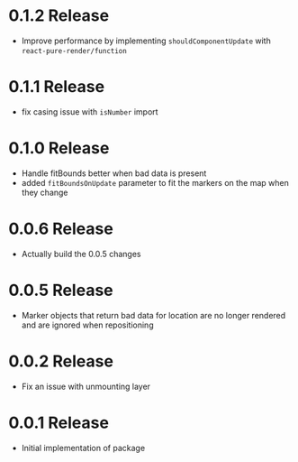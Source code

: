 # 0.1.2 Release

- Improve performance by implementing `shouldComponentUpdate` with `react-pure-render/function`

# 0.1.1 Release

- fix casing issue with `isNumber` import

# 0.1.0 Release

- Handle fitBounds better when bad data is present
- added `fitBoundsOnUpdate` parameter to fit the markers on the map when they change

# 0.0.6 Release

- Actually build the 0.0.5 changes

# 0.0.5 Release

- Marker objects that return bad data for location are no longer rendered and are ignored when repositioning

# 0.0.2 Release

- Fix an issue with unmounting layer

# 0.0.1 Release

- Initial implementation of package

